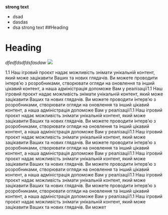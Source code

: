 **strong text**

 - dsad
 - dasdas
 - dsa
strong text
##Heading

# Heading
*dfedfdsdfdsfasdaw*
![](https://img.freepik.com/free-photo/a-cupcake-with-a-strawberry-on-top-and-a-strawberry-on-the-top_1340-35087.jpg)

1.1 Наш ігровий проєкт надає можливість знімати унікальній контент, який може зацікавити Ваших та нових глядачів.
Ви можете проводити інтервʼю з розробниками, створювати огляди на оновлення та інший цікавий контент, а наша адміністрація допоможе Вам у реалізації1.1 Наш ігровий проєкт надає можливість знімати унікальній контент, який може зацікавити Ваших та нових глядачів.
Ви можете проводити інтервʼю з розробниками, створювати огляди на оновлення та інший цікавий контент, а наша адміністрація допоможе Вам у реалізації1.1 Наш ігровий проєкт надає можливість знімати унікальній контент, який може зацікавити Ваших та нових глядачів.
Ви можете проводити інтервʼю з розробниками, створювати огляди на оновлення та інший цікавий контент, а наша адміністрація допоможе Вам у реалізації1.1 Наш ігровий проєкт надає можливість знімати унікальній контент, який може зацікавити Ваших та нових глядачів.
Ви можете проводити інтервʼю з розробниками, створювати огляди на оновлення та інший цікавий контент, а наша адміністрація допоможе Вам у реалізації1.1 Наш ігровий проєкт надає можливість знімати унікальній контент, який може зацікавити Ваших та нових глядачів.
Ви можете проводити інтервʼю з розробниками, створювати огляди на оновлення та інший цікавий контент, а наша адміністрація допоможе Вам у реалізації1.1 Наш ігровий проєкт надає можливість знімати унікальній контент, який може зацікавити Ваших та нових глядачів.
Ви можете проводити інтервʼю з розробниками, створювати огляди на оновлення та інший цікавий контент, а наша адміністрація допоможе Вам у реалізації1.1 Наш ігровий проєкт надає можливість знімати унікальній контент, який може зацікавити Ваших та нових глядачів.
Ви может